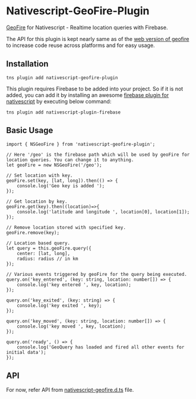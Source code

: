 # Nativescript-GeoFire-Plugin

[GeoFire](https://firebase.googleblog.com/2014/06/geofire-20.html) for Nativescript - Realtime location queries with Firebase.

The API for this plugin is kept nearly same as of the [web version of geofire](https://github.com/firebase/geofire-js) to increase code reuse across platforms and for easy usage.

## Installation
`tns plugin add nativescript-geofire-plugin`

This plugin requires Firebase to be added into your project. So if it is not added, you can add it by installing an awesome [ firebase plugin for nativescript](https://github.com/EddyVerbruggen/nativescript-plugin-firebase) by executing below command:

`tns plugin add nativescript-plugin-firebase`

## Basic Usage
```
import { NSGeoFire } from 'nativescript-geofire-plugin';

// Here '/geo' is the firebase path which will be used by geoFire for location queries. You can change it to anything.
let geoFire = new NSGeoFire('/geo');

// Set location with key.
geoFire.set(key, [lat, long]).then(() => {
    console.log('Geo key is added ');
});

// Get location by key.
geoFire.get(key).then((location)=>{
    console.log('latitude and longitude ', location[0], location[1]);
});

// Remove location stored with specified key.
geoFire.remove(key);

// Location based query.
let query = this.geoFire.query({
    center: [lat, long],
    radius: radius // in km
});

// Various events triggered by geoFire for the query being executed.
query.on('key_entered', (key: string, location: number[]) => {
    console.log('key entered ', key, location);
});

query.on('key_exited', (key: string) => {
    console.log('key exited ', key);
});

query.on('key_moved', (key: string, location: number[]) => {
    console.log('key moved ', key, location);
});

query.on('ready', () => {
    console.log('GeoQuery has loaded and fired all other events for initial data');
});
```

## API
For now, refer API from [nativescript-geofire.d.ts]() file.
